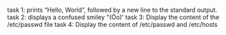 task 1: prints “Hello, World”, followed by a new line to the standard output.
task 2: displays a confused smiley "(Ôo)'
task 3: Display the content of the /etc/passwd file
task 4: Display the content of /etc/passwd and /etc/hosts

